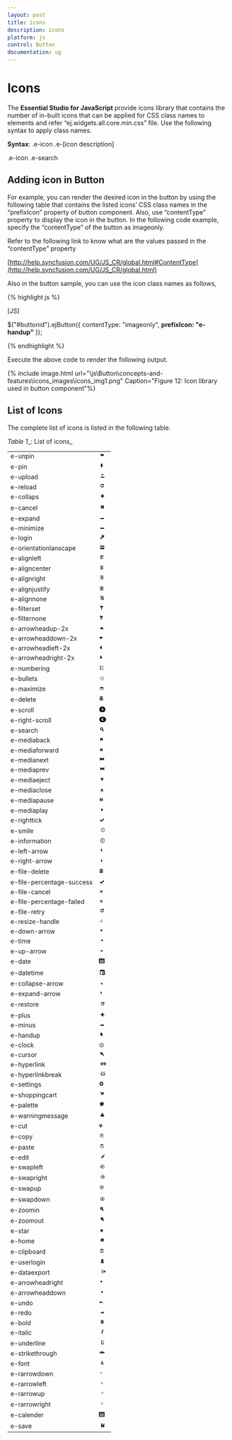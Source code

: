 ```yaml
---
layout: post
title: icons
description: icons
platform: js
control: Button
documentation: ug
---
```


# Icons

The **Essential Studio for JavaScript** provide icons library that contains the number of in-built icons that can be applied for CSS class names to elements and refer “ej.widgets.all.core.min.css” file. Use the following syntax to apply class names.

**Syntax**: .e-icon .e-[icon description]

.e-icon .e-search

## Adding icon in Button

For example, you can render the desired icon in the button by using the following table that contains the listed icons’ CSS class names in the “prefixIcon” property of button component. Also, use “contentType” property to display the icon in the button. In the following code example, specify the “contentType” of the button as imageonly.    

Refer to the following link to know what are the values passed in the “contentType” property

[http://help.syncfusion.com/UG/JS_CR/global.html#ContentType](http://help.syncfusion.com/UG/JS_CR/global.html)

Also in the button sample, you can use the icon class names as follows,

{% highlight js %}

[JS]

$("#buttonid").ejButton({
                contentType: "imageonly",
**prefixIcon: "e-handup"**
            });



{% endhighlight %}



Execute the above code to render the following output.

{% include image.html url="\js\Button\concepts-and-features\icons_images\icons_img1.png" Caption="Figure 12: Icon library used in button component"%}

## List of Icons

The complete list of icons is listed in the following table.

_Table_ _1__: List of icons_

<table>
<tr>
<td>
e-unpin</td><td>
<img src="icons_images\icons_img2.png" alt="" width="15pt" height="14pt"</td></tr>
<tr>
<td>
e-pin</td><td>
<img src="icons_images\icons_img3.png" alt="" width="14pt" height="16pt"</td></tr>
<tr>
<td>
e-upload</td><td>
<img src="icons_images\icons_img4.png" alt="" width="17pt" height="15pt"</td></tr>
<tr>
<td>
e-reload</td><td>
<img src="icons_images\icons_img5.png" alt="" width="16pt" height="14pt"</td></tr>
<tr>
<td>
e-collaps</td><td>
<img src="icons_images\icons_img6.png" alt="" width="15pt" height="14pt"</td></tr>
<tr>
<td>
e-cancel</td><td>
<img src="icons_images\icons_img7.png" alt="" width="15pt" height="18pt"</td></tr>
<tr>
<td>
e-expand</td><td>
<img src="icons_images\icons_img8.png" alt="" width="16pt" height="10pt"</td></tr>
<tr>
<td>
e-minimize</td><td>
<img src="icons_images\icons_img9.png" alt="" width="16pt" height="10pt"</td></tr>
<tr>
<td>
e-login</td><td>
<img src="icons_images\icons_img10.png" alt="" width="16pt" height="14pt"</td></tr>
<tr>
<td>
e-orientationlanscape</td><td>
<img src="icons_images\icons_img11.png" alt="" width="15pt" height="14pt"</td></tr>
<tr>
<td>
e-alignleft</td><td>
<img src="icons_images\icons_img12.png" alt="" width="15pt" height="16pt"</td></tr>
<tr>
<td>
e-aligncenter</td><td>
<img src="icons_images\icons_img13.png" alt="" width="14pt" height="14pt"</td></tr>
<tr>
<td>
e-alignright</td><td>
<img src="icons_images\icons_img14.png" alt="" width="15pt" height="16pt"</td></tr>
<tr>
<td>
e-alignjustify</td><td>
<img src="icons_images\icons_img15.png" alt="" width="13pt" height="14pt"</td></tr>
<tr>
<td>
e-alignnone</td><td>
<img src="icons_images\icons_img16.png" alt="" width="16pt" height="14pt"</td></tr>
<tr>
<td>
e-filterset</td><td>
<img src="icons_images\icons_img17.png" alt="" width="14pt" height="14pt"</td></tr>
<tr>
<td>
e-filternone</td><td>
<img src="icons_images\icons_img18.png" alt="" width="11pt" height="13pt"</td></tr>
<tr>
<td>
e-arrowheadup-2x</td><td>
<img src="icons_images\icons_img19.png" alt="" width="14pt" height="13pt"</td></tr>
<tr>
<td>
e-arrowheaddown-2x</td><td>
 <img src="icons_images\icons_img20.png" alt="" width="12pt" height="14pt"</td></tr>
<tr>
<td>
e-arrowheadleft-2x</td><td>
 <img src="icons_images\icons_img21.png" alt="" width="10pt" height="12pt"</td></tr>
<tr>
<td>
e-arrowheadright-2x</td><td>
 <img src="icons_images\icons_img22.png" alt="" width="10pt" height="14pt"</td></tr>
<tr>
<td>
e-numbering</td><td>
<img src="icons_images\icons_img23.png" alt="" width="14pt" height="16pt"</td></tr>
<tr>
<td>
e-bullets</td><td>
<img src="icons_images\icons_img24.png" alt="" width="14pt" height="15pt"</td></tr>
<tr>
<td>
e-maximize</td><td>
<img src="icons_images\icons_img25.png" alt="" width="13pt" height="12pt"</td></tr>
<tr>
<td>
e-delete</td><td>
<img src="icons_images\icons_img26.png" alt="" width="12pt" height="17pt"</td></tr>
<tr>
<td>
e-scroll</td><td>
<img src="icons_images\icons_img27.png" alt="" width="15pt" height="14pt"</td></tr>
<tr>
<td>
e-right-scroll</td><td>
<img src="icons_images\icons_img28.png" alt="" width="16pt" height="16pt"</td></tr>
<tr>
<td>
e-search</td><td>
<img src="icons_images\icons_img29.png" alt="" width="15pt" height="14pt"</td></tr>
<tr>
<td>
e-mediaback</td><td>
<img src="icons_images\icons_img30.png" alt="" width="13pt" height="14pt"</td></tr>
<tr>
<td>
e-mediaforward</td><td>
<img src="icons_images\icons_img31.png" alt="" width="11pt" height="14pt"</td></tr>
<tr>
<td>
e-medianext</td><td>
<img src="icons_images\icons_img32.png" alt="" width="15pt" height="14pt"</td></tr>
<tr>
<td>
e-mediaprev</td><td>
<img src="icons_images\icons_img33.png" alt="" width="15pt" height="14pt"</td></tr>
<tr>
<td>
e-mediaeject</td><td>
<img src="icons_images\icons_img34.png" alt="" width="14pt" height="15pt"</td></tr>
<tr>
<td>
e-mediaclose</td><td>
<img src="icons_images\icons_img35.png" alt="" width="14pt" height="15pt"</td></tr>
<tr>
<td>
e-mediapause</td><td>
<img src="icons_images\icons_img36.png" alt="" width="12pt" height="13pt"</td></tr>
<tr>
<td>
e-mediaplay</td><td>
<img src="icons_images\icons_img37.png" alt="" width="14pt" height="15pt"</td></tr>
<tr>
<td>
e-righttick</td><td>
<img src="icons_images\icons_img38.png" alt="" width="15pt" height="12pt"</td></tr>
<tr>
<td>
e-smile</td><td>
<img src="icons_images\icons_img39.png" alt="" width="16pt" height="16pt"</td></tr>
<tr>
<td>
e-information</td><td>
<img src="icons_images\icons_img40.png" alt="" width="16pt" height="15pt"</td></tr>
<tr>
<td>
e-left-arrow</td><td>
 <img src="icons_images\icons_img41.png" alt="" width="12pt" height="14pt"</td></tr>
<tr>
<td>
e-right-arrow</td><td>
 <img src="icons_images\icons_img42.png" alt="" width="10pt" height="13pt"</td></tr>
<tr>
<td>
e-file-delete</td><td>
 <img src="icons_images\icons_img43.png" alt="" width="12pt" height="17pt"</td></tr>
<tr>
<td>
e-file-percentage-success</td><td>
 <img src="icons_images\icons_img44.png" alt="" width="15pt" height="12pt"</td></tr>
<tr>
<td>
e-file-cancel</td><td>
 <img src="icons_images\icons_img45.png" alt="" width="11pt" height="13pt"</td></tr>
<tr>
<td>
e-file-percentage-failed</td><td>
 <img src="icons_images\icons_img46.png" alt="" width="11pt" height="13pt"</td></tr>
<tr>
<td>
e-file-retry</td><td>
 <img src="icons_images\icons_img47.png" alt="" width="16pt" height="14pt"</td></tr>
<tr>
<td>
e-resize-handle</td><td>
  <img src="icons_images\icons_img48.png" alt="" width="12pt" height="14pt"</td></tr>
<tr>
<td>
e-down-arrow</td><td>
 <img src="icons_images\icons_img49.png" alt="" width="14pt" height="12pt"</td></tr>
<tr>
<td>
e-time</td><td>
 <img src="icons_images\icons_img50.png" alt="" width="13pt" height="14pt"</td></tr>
<tr>
<td>
e-up-arrow</td><td>
 <img src="icons_images\icons_img51.png" alt="" width="12pt" height="12pt"</td></tr>
<tr>
<td>
e-date</td><td>
 <img src="icons_images\icons_img52.png" alt="" width="14pt" height="17pt"</td></tr>
<tr>
<td>
e-datetime</td><td>
 <img src="icons_images\icons_img53.png" alt="" width="16pt" height="18pt"</td></tr>
<tr>
<td>
e-collapse-arrow</td><td>
 <img src="icons_images\icons_img54.png" alt="" width="13pt" height="11pt"</td></tr>
<tr>
<td>
e-expand-arrow</td><td>
 <img src="icons_images\icons_img55.png" alt="" width="12pt" height="14pt"</td></tr>
<tr>
<td>
e-restore</td><td>
 <img src="icons_images\icons_img56.png" alt="" width="16pt" height="19pt"</td></tr>
<tr>
<td>
e-plus</td><td>
 <img src="icons_images\icons_img57.png" alt="" width="15pt" height="14pt"</td></tr>
<tr>
<td>
e-minus</td><td>
 <img src="icons_images\icons_img58.png" alt="" width="16pt" height="10pt"</td></tr>
<tr>
<td>
e-handup</td><td>
 <img src="icons_images\icons_img59.png" alt="" width="12pt" height="14pt"</td></tr>
<tr>
<td>
e-clock</td><td>
 <img src="icons_images\icons_img60.png" alt="" width="13pt" height="11pt"</td></tr>
<tr>
<td>
e-cursor</td><td>
 <img src="icons_images\icons_img61.png" alt="" width="14pt" height="14pt"</td></tr>
<tr>
<td>
e-hyperlink</td><td>
<img src="icons_images\icons_img62.png" alt="" width="20pt" height="12pt"</td></tr>
<tr>
<td>
e-hyperlinkbreak</td><td>
 <img src="icons_images\icons_img63.png" alt="" width="20pt" height="14pt"</td></tr>
<tr>
<td>
e-settings</td><td>
  <img src="icons_images\icons_img64.png" alt="" width="13pt" height="14pt"</td></tr>
<tr>
<td>
e-shoppingcart</td><td>
 <img src="icons_images\icons_img65.png" alt="" width="16pt" height="17pt"</td></tr>
<tr>
<td>
e-palette</td><td>
  <img src="icons_images\icons_img66.png" alt="" width="14pt" height="14pt"</td></tr>
<tr>
<td>
e-warningmessage</td><td>
 <img src="icons_images\icons_img67.png" alt="" width="15pt" height="16pt"</td></tr>
<tr>
<td>
e-cut</td><td>
  <img src="icons_images\icons_img68.png" alt="" width="13pt" height="14pt"</td></tr>
<tr>
<td>
e-copy</td><td>
 <img src="icons_images\icons_img69.png" alt="" width="14pt" height="17pt"</td></tr>
<tr>
<td>
e-paste</td><td>
 <img src="icons_images\icons_img70.png" alt="" width="14pt" height="15pt"</td></tr>
<tr>
<td>
e-edit</td><td>
<img src="icons_images\icons_img71.png" alt="" width="18pt" height="13pt"</td></tr>
<tr>
<td>
e-swapleft</td><td>
 <img src="icons_images\icons_img72.png" alt="" width="16pt" height="15pt"</td></tr>
<tr>
<td>
e-swapright</td><td>
<img src="icons_images\icons_img73.png" alt="" width="16pt" height="15pt"</td></tr>
<tr>
<td>
e-swapup</td><td>
 <img src="icons_images\icons_img74.png" alt="" width="16pt" height="17pt"</td></tr>
<tr>
<td>
e-swapdown</td><td>
<img src="icons_images\icons_img75.png" alt="" width="16pt" height="17pt"</td></tr>
<tr>
<td>
e-zoomin</td><td>
<img src="icons_images\icons_img76.png" alt="" width="14pt" height="14pt"</td></tr>
<tr>
<td>
e-zoomout</td><td>
<img src="icons_images\icons_img77.png" alt="" width="16pt" height="17pt"</td></tr>
<tr>
<td>
e-star</td><td>
 <img src="icons_images\icons_img78.png" alt="" width="12pt" height="11pt"</td></tr>
<tr>
<td>
e-home</td><td>
<img src="icons_images\icons_img79.png" alt="" width="16pt" height="14pt"</td></tr>
<tr>
<td>
e-clipboard</td><td>
 <img src="icons_images\icons_img80.png" alt="" width="14pt" height="18pt"</td></tr>
<tr>
<td>
e-userlogin</td><td>
 <img src="icons_images\icons_img81.png" alt="" width="15pt" height="14pt"</td></tr>
<tr>
<td>
e-dataexport</td><td>
<img src="icons_images\icons_img82.png" alt="" width="19pt" height="15pt"</td></tr>
<tr>
<td>
e-arrowheadright</td><td>
 <img src="icons_images\icons_img83.png" alt="" width="14pt" height="15pt"</td></tr>
<tr>
<td>
e-arrowheaddown</td><td>
<img src="icons_images\icons_img84.png" alt="" width="13pt" height="14pt"</td></tr>
<tr>
<td>
e-undo</td><td>
 <img src="icons_images\icons_img85.png" alt="" width="13pt" height="15pt"</td></tr>
<tr>
<td>
e-redo</td><td>
<img src="icons_images\icons_img86.png" alt="" width="16pt" height="13pt"</td></tr>
<tr>
<td>
e-bold</td><td>
<img src="icons_images\icons_img87.png" alt="" width="14pt" height="14pt"</td></tr>
<tr>
<td>
e-italic</td><td>
<img src="icons_images\icons_img88.png" alt="" width="16pt" height="14pt"</td></tr>
<tr>
<td>
e-underline</td><td>
<img src="icons_images\icons_img89.png" alt="" width="17pt" height="17pt"</td></tr>
<tr>
<td>
e-strikethrough</td><td>
 <img src="icons_images\icons_img90.png" alt="" width="16pt" height="14pt"</td></tr>
<tr>
<td>
e-font</td><td>
<img src="icons_images\icons_img91.png" alt="" width="15pt" height="15pt"</td></tr>
<tr>
<td>
e-rarrowdown</td><td>
 <img src="icons_images\icons_img92.png" alt="" width="11pt" height="13pt"</td></tr>
<tr>
<td>
e-rarrowleft</td><td>
<img src="icons_images\icons_img93.png" alt="" width="16pt" height="15pt"</td></tr>
<tr>
<td>
e-rarrowup</td><td>
<img src="icons_images\icons_img94.png" alt="" width="14pt" height="11pt"</td></tr>
<tr>
<td>
e-rarrowright</td><td>
<img src="icons_images\icons_img95.png" alt="" width="14pt" height="16pt"</td></tr>
<tr>
<td>
e-calender</td><td>
 <img src="icons_images\icons_img96.png" alt="" width="14pt" height="17pt"</td></tr>
<tr>
<td>
e-save</td><td>
<img src="icons_images\icons_img97.png" alt="" width="17pt" height="16pt"</td></tr>
</table>


